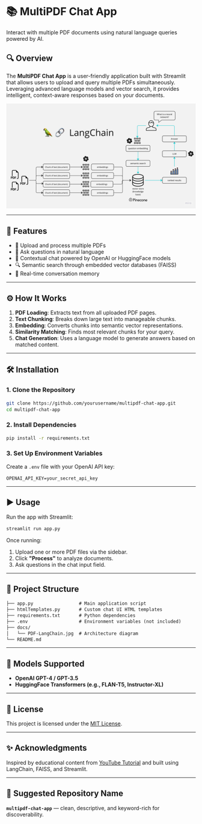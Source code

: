 # 📚 MultiPDF Chat App

Interact with multiple PDF documents using natural language queries powered by AI.

## 🔍 Overview

The **MultiPDF Chat App** is a user-friendly application built with Streamlit that allows users to upload and query multiple PDFs simultaneously. Leveraging advanced language models and vector search, it provides intelligent, context-aware responses based on your documents.

![App Architecture](./docs/PDF-LangChain.jpg)

---

## 🚀 Features

- 📄 Upload and process multiple PDFs
- 🤖 Ask questions in natural language
- 🧠 Contextual chat powered by OpenAI or HuggingFace models
- 🔍 Semantic search through embedded vector databases (FAISS)
- 🧩 Real-time conversation memory

---

## ⚙️ How It Works

1. **PDF Loading**: Extracts text from all uploaded PDF pages.
2. **Text Chunking**: Breaks down large text into manageable chunks.
3. **Embedding**: Converts chunks into semantic vector representations.
4. **Similarity Matching**: Finds most relevant chunks for your query.
5. **Chat Generation**: Uses a language model to generate answers based on matched content.

---

## 🛠 Installation

### 1. Clone the Repository

```bash
git clone https://github.com/yourusername/multipdf-chat-app.git
cd multipdf-chat-app
```

### 2. Install Dependencies

```bash
pip install -r requirements.txt
```

### 3. Set Up Environment Variables

Create a `.env` file with your OpenAI API key:

```env
OPENAI_API_KEY=your_secret_api_key
```

---

## ▶️ Usage

Run the app with Streamlit:

```bash
streamlit run app.py
```

Once running:

1. Upload one or more PDF files via the sidebar.
2. Click **"Process"** to analyze documents.
3. Ask questions in the chat input field.

---

## 📁 Project Structure

```
├── app.py                 # Main application script
├── htmlTemplates.py       # Custom chat UI HTML templates
├── requirements.txt       # Python dependencies
├── .env                   # Environment variables (not included)
├── docs/
│   └── PDF-LangChain.jpg  # Architecture diagram
└── README.md
```

---

## 🧪 Models Supported

- **OpenAI GPT-4 / GPT-3.5**
- **HuggingFace Transformers (e.g., FLAN-T5, Instructor-XL)**

---

## 🪪 License

This project is licensed under the [MIT License](https://opensource.org/licenses/MIT).

---

## ✨ Acknowledgments

Inspired by educational content from [YouTube Tutorial](https://youtu.be/dXxQ0LR-3Hg) and built using LangChain, FAISS, and Streamlit.

---

## 🔖 Suggested Repository Name

**`multipdf-chat-app`** — clean, descriptive, and keyword-rich for discoverability.
